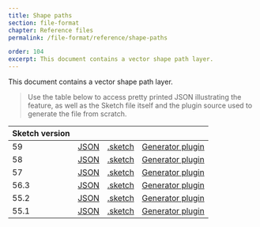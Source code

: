 ```yaml
---
title: Shape paths
section: file-format
chapter: Reference files
permalink: /file-format/reference/shape-paths

order: 104
excerpt: This document contains a vector shape path layer.
---
```


This document contains a vector shape path layer.

> Use the table below to access pretty printed JSON illustrating the feature, as well as the Sketch file itself and the plugin source used to generate the file from scratch.

| Sketch version |  |  |  |
| --- | --- | --- | --- |
| 59 | [JSON](https://github.com/sketch-hq/SketchAPI/tree/develop/reference-files/59/shape-paths/output) | [.sketch](https://github.com/sketch-hq/SketchAPI/tree/develop/reference-files/59/shape-paths/output.sketch) | [Generator plugin](https://github.com/sketch-hq/SketchAPI/tree/develop/reference-files/plugin.sketchplugin/Contents/Sketch/shape-paths.js) |
| 58 | [JSON](https://github.com/sketch-hq/SketchAPI/tree/develop/reference-files/58/shape-paths/output) | [.sketch](https://github.com/sketch-hq/SketchAPI/tree/develop/reference-files/58/shape-paths/output.sketch) | [Generator plugin](https://github.com/sketch-hq/SketchAPI/tree/develop/reference-files/plugin.sketchplugin/Contents/Sketch/shape-paths.js) |
| 57 | [JSON](https://github.com/sketch-hq/SketchAPI/tree/develop/reference-files/57/shape-paths/output) | [.sketch](https://github.com/sketch-hq/SketchAPI/tree/develop/reference-files/57/shape-paths/output.sketch) | [Generator plugin](https://github.com/sketch-hq/SketchAPI/tree/develop/reference-files/plugin.sketchplugin/Contents/Sketch/shape-paths.js) |
| 56.3 | [JSON](https://github.com/sketch-hq/SketchAPI/tree/develop/reference-files/56.3/shape-paths/output) | [.sketch](https://github.com/sketch-hq/SketchAPI/tree/develop/reference-files/56.3/shape-paths/output.sketch) | [Generator plugin](https://github.com/sketch-hq/SketchAPI/tree/develop/reference-files/plugin.sketchplugin/Contents/Sketch/shape-paths.js) |
| 55.2 | [JSON](https://github.com/sketch-hq/SketchAPI/tree/develop/reference-files/55.2/shape-paths/output) | [.sketch](https://github.com/sketch-hq/SketchAPI/tree/develop/reference-files/55.2/shape-paths/output.sketch) | [Generator plugin](https://github.com/sketch-hq/SketchAPI/tree/develop/reference-files/plugin.sketchplugin/Contents/Sketch/shape-paths.js) |
| 55.1 | [JSON](https://github.com/sketch-hq/SketchAPI/tree/develop/reference-files/55.1/shape-paths/output) | [.sketch](https://github.com/sketch-hq/SketchAPI/tree/develop/reference-files/55.1/shape-paths/output.sketch) | [Generator plugin](https://github.com/sketch-hq/SketchAPI/tree/develop/reference-files/plugin.sketchplugin/Contents/Sketch/shape-paths.js) |
